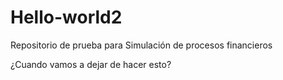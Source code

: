 # Hello-world2
Repositorio de prueba para Simulación de procesos financieros

¿Cuando vamos a dejar de hacer esto? 
